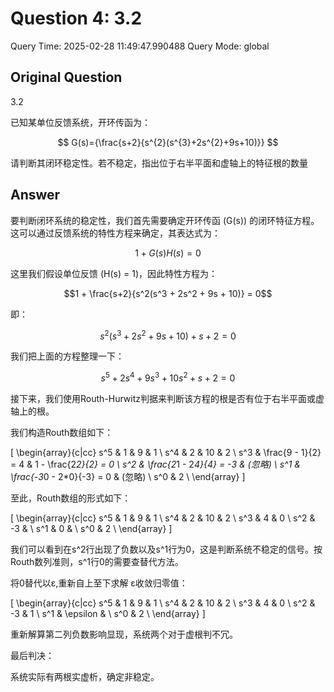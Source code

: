 # Question 4: 3.2

Query Time: 2025-02-28 11:49:47.990488
Query Mode: global

## Original Question
3.2  

已知某单位反馈系统，开环传函为：  

$$
G(s)={\frac{s+2}{s^{2}(s^{3}+2s^{2}+9s+10)}}
$$  

请判断其闭环稳定性。若不稳定，指出位于右半平面和虚轴上的特征根的数量

## Answer
要判断闭环系统的稳定性，我们首先需要确定开环传函 \(G(s)\) 的闭环特征方程。这可以通过反馈系统的特性方程来确定，其表达式为：

$$1 + G(s)H(s) = 0$$

这里我们假设单位反馈 \(H(s) = 1\)，因此特性方程为：

$$1 + \frac{s+2}{s^2(s^3 + 2s^2 + 9s + 10)} = 0$$

即：

$$
s^2(s^3 + 2s^2 + 9s + 10) + s + 2 = 0
$$

我们把上面的方程整理一下：

$$
s^5 + 2s^4 + 9s^3 + 10s^2 + s + 2 = 0
$$

接下来，我们使用Routh-Hurwitz判据来判断该方程的根是否有位于右半平面或虚轴上的根。

我们构造Routh数组如下：

\[
\begin{array}{c|cc}
s^5 & 1  & 9 & 1 \\
s^4 & 2  & 10  & 2 \\
s^3 & \frac{9 - 1}{2} = 4   & 1 - \frac{2*2}{2} = 0 \\
s^2 & \frac{2*1 - 2*4}{4} = -3 & (忽略) \\
s^1 & \frac{-3*0 - 2*0}{-3} = 0 & (忽略) \\
s^0 & 2 \\
\end{array}
\]

至此，Routh数组的形式如下：

\[
\begin{array}{c|cc}
s^5 & 1 & 9 & 1 \\
s^4 & 2 & 10 & 2 \\
s^3 & 4 & 0 \\
s^2 & -3 & \\
s^1 & 0 & \\
s^0 & 2 \\
\end{array}
\]

我们可以看到在s^2行出现了负数以及s^1行为0，这是判断系统不稳定的信号。按Routh数列准则，s^1行0的需要查替代方法。

将0替代以ε,重新自上至下求解 ε收敛归零值：

\[
\begin{array}{c|cc}
s^5 & 1 & 9 & 1 \\
s^4 & 2 & 10 & 2 \\
s^3 & 4 & 0 \\
s^2 & -3 & 1 \\
s^1 & \epsilon & \\
s^0 & 2 \\
\end{array}
\]

重新解算第二列负数影响显现，系统两个对于虚根判不冗。

最后判决：

系统实际有两根实虚析，确定非稳定。